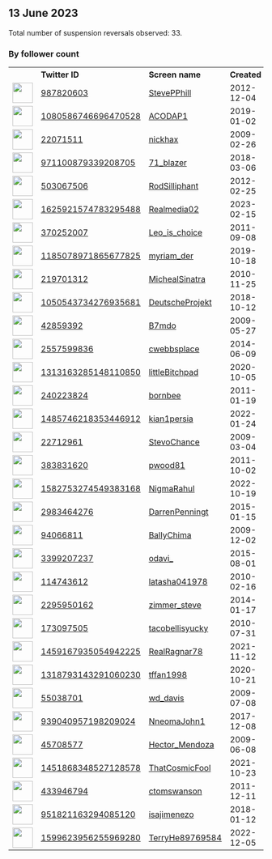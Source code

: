 
## 13 June 2023
Total number of suspension reversals observed: 33.

### By follower count
<table><tr><th></th><th align="left">Twitter ID</th><th align="left">Screen name</th>
<th align="left">Created</th><th align="left">Status</th><th align="left">Suspended</th><th align="left">Followers</th>
<tr><td><a href="https://pbs.twimg.com/profile_images/1667148957556908033/Lntkcnox_normal.jpg"><img src="https://pbs.twimg.com/profile_images/1667148957556908033/Lntkcnox_normal.jpg" width="40px" height="40px" align="center"/></a></td><td><a href="https://twitter.com/intent/user?user_id=987820603">987820603</a></td><td><a href="https://twitter.com/StevePPhill">StevePPhill</a></td><td>2012-12-04</td><td align="center"></td><td>2022-09-17</td><td>16474</td></tr>
<tr><td><a href="https://pbs.twimg.com/profile_images/1462874265490014213/w4reMlyJ_normal.jpg"><img src="https://pbs.twimg.com/profile_images/1462874265490014213/w4reMlyJ_normal.jpg" width="40px" height="40px" align="center"/></a></td><td><a href="https://twitter.com/intent/user?user_id=1080586746696470528">1080586746696470528</a></td><td><a href="https://twitter.com/ACODAP1">ACODAP1</a></td><td>2019-01-02</td><td align="center"></td><td>2023-05-17</td><td>8239</td></tr>
<tr><td><a href="https://pbs.twimg.com/profile_images/1653924922211614720/wMQ59IVI_normal.jpg"><img src="https://pbs.twimg.com/profile_images/1653924922211614720/wMQ59IVI_normal.jpg" width="40px" height="40px" align="center"/></a></td><td><a href="https://twitter.com/intent/user?user_id=22071511">22071511</a></td><td><a href="https://twitter.com/nickhax">nickhax</a></td><td>2009-02-26</td><td align="center"></td><td>2023-05-25</td><td>5366</td></tr>
<tr><td><a href="https://pbs.twimg.com/profile_images/1090022796669837312/ujdnxTXd_normal.jpg"><img src="https://pbs.twimg.com/profile_images/1090022796669837312/ujdnxTXd_normal.jpg" width="40px" height="40px" align="center"/></a></td><td><a href="https://twitter.com/intent/user?user_id=971100879339208705">971100879339208705</a></td><td><a href="https://twitter.com/71_blazer">71_blazer</a></td><td>2018-03-06</td><td align="center"></td><td>2022-10-29</td><td>4374</td></tr>
<tr><td><a href="https://pbs.twimg.com/profile_images/1267986525565800448/0Y0aPI-i_normal.jpg"><img src="https://pbs.twimg.com/profile_images/1267986525565800448/0Y0aPI-i_normal.jpg" width="40px" height="40px" align="center"/></a></td><td><a href="https://twitter.com/intent/user?user_id=503067506">503067506</a></td><td><a href="https://twitter.com/RodSilliphant">RodSilliphant</a></td><td>2012-02-25</td><td align="center"></td><td>2022-04-23</td><td>3372</td></tr>
<tr><td><a href="https://pbs.twimg.com/profile_images/1625922337429422080/7tjszZWu_normal.png"><img src="https://pbs.twimg.com/profile_images/1625922337429422080/7tjszZWu_normal.png" width="40px" height="40px" align="center"/></a></td><td><a href="https://twitter.com/intent/user?user_id=1625921574783295488">1625921574783295488</a></td><td><a href="https://twitter.com/Realmedia02">Realmedia02</a></td><td>2023-02-15</td><td align="center"></td><td>2023-06-10</td><td>2007</td></tr>
<tr><td><a href="https://pbs.twimg.com/profile_images/1608772059793948672/KOEry3Y__normal.jpg"><img src="https://pbs.twimg.com/profile_images/1608772059793948672/KOEry3Y__normal.jpg" width="40px" height="40px" align="center"/></a></td><td><a href="https://twitter.com/intent/user?user_id=370252007">370252007</a></td><td><a href="https://twitter.com/Leo_is_choice">Leo_is_choice</a></td><td>2011-09-08</td><td align="center"></td><td>2023-03-22</td><td>1761</td></tr>
<tr><td><a href="https://pbs.twimg.com/profile_images/1244705606096891913/mo2ceiZp_normal.jpg"><img src="https://pbs.twimg.com/profile_images/1244705606096891913/mo2ceiZp_normal.jpg" width="40px" height="40px" align="center"/></a></td><td><a href="https://twitter.com/intent/user?user_id=1185078971865677825">1185078971865677825</a></td><td><a href="https://twitter.com/myriam_der">myriam_der</a></td><td>2019-10-18</td><td align="center"></td><td>2022-06-24</td><td>1530</td></tr>
<tr><td><a href="https://pbs.twimg.com/profile_images/1360699358434504707/rtFHNS2L_normal.jpg"><img src="https://pbs.twimg.com/profile_images/1360699358434504707/rtFHNS2L_normal.jpg" width="40px" height="40px" align="center"/></a></td><td><a href="https://twitter.com/intent/user?user_id=219701312">219701312</a></td><td><a href="https://twitter.com/MichealSinatra">MichealSinatra</a></td><td>2010-11-25</td><td align="center"></td><td>2022-12-23</td><td>1510</td></tr>
<tr><td><a href="https://pbs.twimg.com/profile_images/1661793083632017409/OMiHknwa_normal.jpg"><img src="https://pbs.twimg.com/profile_images/1661793083632017409/OMiHknwa_normal.jpg" width="40px" height="40px" align="center"/></a></td><td><a href="https://twitter.com/intent/user?user_id=1050543734276935681">1050543734276935681</a></td><td><a href="https://twitter.com/DeutscheProjekt">DeutscheProjekt</a></td><td>2018-10-12</td><td align="center"></td><td>2023-06-08</td><td>967</td></tr>
<tr><td><a href="https://pbs.twimg.com/profile_images/1609404111186792448/7zTiFMQV_normal.jpg"><img src="https://pbs.twimg.com/profile_images/1609404111186792448/7zTiFMQV_normal.jpg" width="40px" height="40px" align="center"/></a></td><td><a href="https://twitter.com/intent/user?user_id=42859392">42859392</a></td><td><a href="https://twitter.com/B7mdo">B7mdo</a></td><td>2009-05-27</td><td align="center"></td><td>2023-05-27</td><td>878</td></tr>
<tr><td><a href="https://pbs.twimg.com/profile_images/1583936809914040320/-MoWA-pQ_normal.jpg"><img src="https://pbs.twimg.com/profile_images/1583936809914040320/-MoWA-pQ_normal.jpg" width="40px" height="40px" align="center"/></a></td><td><a href="https://twitter.com/intent/user?user_id=2557599836">2557599836</a></td><td><a href="https://twitter.com/cwebbsplace">cwebbsplace</a></td><td>2014-06-09</td><td align="center"></td><td>2023-06-02</td><td>555</td></tr>
<tr><td><a href="https://pbs.twimg.com/profile_images/1485349659702923268/dSgxxUxy_normal.jpg"><img src="https://pbs.twimg.com/profile_images/1485349659702923268/dSgxxUxy_normal.jpg" width="40px" height="40px" align="center"/></a></td><td><a href="https://twitter.com/intent/user?user_id=1313163285148110850">1313163285148110850</a></td><td><a href="https://twitter.com/littleBitchpad">littleBitchpad</a></td><td>2020-10-05</td><td align="center"></td><td>2022-07-25</td><td>429</td></tr>
<tr><td><a href="https://pbs.twimg.com/profile_images/1632357261510148096/BpfcXDjD_normal.jpg"><img src="https://pbs.twimg.com/profile_images/1632357261510148096/BpfcXDjD_normal.jpg" width="40px" height="40px" align="center"/></a></td><td><a href="https://twitter.com/intent/user?user_id=240223824">240223824</a></td><td><a href="https://twitter.com/bornbee">bornbee</a></td><td>2011-01-19</td><td align="center"></td><td>2023-05-27</td><td>325</td></tr>
<tr><td><a href="https://pbs.twimg.com/profile_images/1668045452820840448/lkbM_zGP_normal.jpg"><img src="https://pbs.twimg.com/profile_images/1668045452820840448/lkbM_zGP_normal.jpg" width="40px" height="40px" align="center"/></a></td><td><a href="https://twitter.com/intent/user?user_id=1485746218353446912">1485746218353446912</a></td><td><a href="https://twitter.com/kian1persia">kian1persia</a></td><td>2022-01-24</td><td align="center">🔒</td><td>2023-05-20</td><td>242</td></tr>
<tr><td><a href="https://pbs.twimg.com/profile_images/3620078594/7f5cf8fc16b52172d1745e8074f04871_normal.jpeg"><img src="https://pbs.twimg.com/profile_images/3620078594/7f5cf8fc16b52172d1745e8074f04871_normal.jpeg" width="40px" height="40px" align="center"/></a></td><td><a href="https://twitter.com/intent/user?user_id=22712961">22712961</a></td><td><a href="https://twitter.com/StevoChance">StevoChance</a></td><td>2009-03-04</td><td align="center"></td><td>2023-06-12</td><td>206</td></tr>
<tr><td><a href="https://pbs.twimg.com/profile_images/545684117900107776/MrZiAD_x_normal.jpeg"><img src="https://pbs.twimg.com/profile_images/545684117900107776/MrZiAD_x_normal.jpeg" width="40px" height="40px" align="center"/></a></td><td><a href="https://twitter.com/intent/user?user_id=383831620">383831620</a></td><td><a href="https://twitter.com/pwood81">pwood81</a></td><td>2011-10-02</td><td align="center"></td><td>2022-09-18</td><td>182</td></tr>
<tr><td><a href="https://pbs.twimg.com/profile_images/1586145614429028352/HknrF9U3_normal.jpg"><img src="https://pbs.twimg.com/profile_images/1586145614429028352/HknrF9U3_normal.jpg" width="40px" height="40px" align="center"/></a></td><td><a href="https://twitter.com/intent/user?user_id=1582753274549383168">1582753274549383168</a></td><td><a href="https://twitter.com/NigmaRahul">NigmaRahul</a></td><td>2022-10-19</td><td align="center"></td><td>2022-11-13</td><td>145</td></tr>
<tr><td><a href="https://pbs.twimg.com/profile_images/1618032434519449605/po9WaFhc_normal.jpg"><img src="https://pbs.twimg.com/profile_images/1618032434519449605/po9WaFhc_normal.jpg" width="40px" height="40px" align="center"/></a></td><td><a href="https://twitter.com/intent/user?user_id=2983464276">2983464276</a></td><td><a href="https://twitter.com/DarrenPenningt">DarrenPenningt</a></td><td>2015-01-15</td><td align="center"></td><td>2023-06-03</td><td>125</td></tr>
<tr><td><a href="https://pbs.twimg.com/profile_images/1530897793702830080/DdhjcbId_normal.jpg"><img src="https://pbs.twimg.com/profile_images/1530897793702830080/DdhjcbId_normal.jpg" width="40px" height="40px" align="center"/></a></td><td><a href="https://twitter.com/intent/user?user_id=94066811">94066811</a></td><td><a href="https://twitter.com/BallyChima">BallyChima</a></td><td>2009-12-02</td><td align="center">🔒</td><td>2023-04-25</td><td>118</td></tr>
<tr><td><a href="https://pbs.twimg.com/profile_images/1478513769273868291/H53KBacm_normal.jpg"><img src="https://pbs.twimg.com/profile_images/1478513769273868291/H53KBacm_normal.jpg" width="40px" height="40px" align="center"/></a></td><td><a href="https://twitter.com/intent/user?user_id=3399207237">3399207237</a></td><td><a href="https://twitter.com/odavi_">odavi_</a></td><td>2015-08-01</td><td align="center"></td><td>2022-11-07</td><td>95</td></tr>
<tr><td><a href="https://pbs.twimg.com/profile_images/1626875434418991106/AWVC2YVF_normal.jpg"><img src="https://pbs.twimg.com/profile_images/1626875434418991106/AWVC2YVF_normal.jpg" width="40px" height="40px" align="center"/></a></td><td><a href="https://twitter.com/intent/user?user_id=114743612">114743612</a></td><td><a href="https://twitter.com/latasha041978">latasha041978</a></td><td>2010-02-16</td><td align="center"></td><td>2023-05-20</td><td>93</td></tr>
<tr><td><a href="https://pbs.twimg.com/profile_images/447005329247576064/0wCXYhUc_normal.jpeg"><img src="https://pbs.twimg.com/profile_images/447005329247576064/0wCXYhUc_normal.jpeg" width="40px" height="40px" align="center"/></a></td><td><a href="https://twitter.com/intent/user?user_id=2295950162">2295950162</a></td><td><a href="https://twitter.com/zimmer_steve">zimmer_steve</a></td><td>2014-01-17</td><td align="center">🔒</td><td>2023-06-05</td><td>57</td></tr>
<tr><td><a href="https://pbs.twimg.com/profile_images/876230583323693058/ZBEazuaJ_normal.jpg"><img src="https://pbs.twimg.com/profile_images/876230583323693058/ZBEazuaJ_normal.jpg" width="40px" height="40px" align="center"/></a></td><td><a href="https://twitter.com/intent/user?user_id=173097505">173097505</a></td><td><a href="https://twitter.com/tacobellisyucky">tacobellisyucky</a></td><td>2010-07-31</td><td align="center"></td><td>2022-05-08</td><td>34</td></tr>
<tr><td><a href="https://pbs.twimg.com/profile_images/1459169825125814273/DVmZ7Pkp_normal.jpg"><img src="https://pbs.twimg.com/profile_images/1459169825125814273/DVmZ7Pkp_normal.jpg" width="40px" height="40px" align="center"/></a></td><td><a href="https://twitter.com/intent/user?user_id=1459167935054942225">1459167935054942225</a></td><td><a href="https://twitter.com/RealRagnar78">RealRagnar78</a></td><td>2021-11-12</td><td align="center"></td><td>2022-05-21</td><td>34</td></tr>
<tr><td><a href="https://pbs.twimg.com/profile_images/1653017671661699083/MdvSkT7G_normal.jpg"><img src="https://pbs.twimg.com/profile_images/1653017671661699083/MdvSkT7G_normal.jpg" width="40px" height="40px" align="center"/></a></td><td><a href="https://twitter.com/intent/user?user_id=1318793143291060230">1318793143291060230</a></td><td><a href="https://twitter.com/tffan1998">tffan1998</a></td><td>2020-10-21</td><td align="center"></td><td>2023-06-02</td><td>26</td></tr>
<tr><td><a href="https://pbs.twimg.com/profile_images/1095431575/me_normal.jpg"><img src="https://pbs.twimg.com/profile_images/1095431575/me_normal.jpg" width="40px" height="40px" align="center"/></a></td><td><a href="https://twitter.com/intent/user?user_id=55038701">55038701</a></td><td><a href="https://twitter.com/wd_davis">wd_davis</a></td><td>2009-07-08</td><td align="center"></td><td>2023-05-17</td><td>20</td></tr>
<tr><td><a href="https://pbs.twimg.com/profile_images/1497681306720866309/brDVQ_79_normal.jpg"><img src="https://pbs.twimg.com/profile_images/1497681306720866309/brDVQ_79_normal.jpg" width="40px" height="40px" align="center"/></a></td><td><a href="https://twitter.com/intent/user?user_id=939040957198209024">939040957198209024</a></td><td><a href="https://twitter.com/NneomaJohn1">NneomaJohn1</a></td><td>2017-12-08</td><td align="center"></td><td>2022-12-12</td><td>16</td></tr>
<tr><td><a href="https://pbs.twimg.com/profile_images/1524185121112350722/O7zpicYw_normal.jpg"><img src="https://pbs.twimg.com/profile_images/1524185121112350722/O7zpicYw_normal.jpg" width="40px" height="40px" align="center"/></a></td><td><a href="https://twitter.com/intent/user?user_id=45708577">45708577</a></td><td><a href="https://twitter.com/Hector_Mendoza">Hector_Mendoza</a></td><td>2009-06-08</td><td align="center"></td><td>2022-12-01</td><td>4</td></tr>
<tr><td><a href="https://pbs.twimg.com/profile_images/1497627668753391616/-7yClZIk_normal.jpg"><img src="https://pbs.twimg.com/profile_images/1497627668753391616/-7yClZIk_normal.jpg" width="40px" height="40px" align="center"/></a></td><td><a href="https://twitter.com/intent/user?user_id=1451868348527128578">1451868348527128578</a></td><td><a href="https://twitter.com/ThatCosmicFool">ThatCosmicFool</a></td><td>2021-10-23</td><td align="center"></td><td>2022-04-03</td><td>4</td></tr>
<tr><td><a href="https://abs.twimg.com/sticky/default_profile_images/default_profile_normal.png"><img src="https://abs.twimg.com/sticky/default_profile_images/default_profile_normal.png" width="40px" height="40px" align="center"/></a></td><td><a href="https://twitter.com/intent/user?user_id=433946794">433946794</a></td><td><a href="https://twitter.com/ctomswanson">ctomswanson</a></td><td>2011-12-11</td><td align="center"></td><td>2023-05-07</td><td>3</td></tr>
<tr><td><a href="https://abs.twimg.com/sticky/default_profile_images/default_profile_normal.png"><img src="https://abs.twimg.com/sticky/default_profile_images/default_profile_normal.png" width="40px" height="40px" align="center"/></a></td><td><a href="https://twitter.com/intent/user?user_id=951821163294085120">951821163294085120</a></td><td><a href="https://twitter.com/isajimenezo">isajimenezo</a></td><td>2018-01-12</td><td align="center"></td><td>2022-11-29</td><td>1</td></tr>
<tr><td><a href="https://pbs.twimg.com/profile_images/1599624140700491776/n0LHf5kB_normal.jpg"><img src="https://pbs.twimg.com/profile_images/1599624140700491776/n0LHf5kB_normal.jpg" width="40px" height="40px" align="center"/></a></td><td><a href="https://twitter.com/intent/user?user_id=1599623956255969280">1599623956255969280</a></td><td><a href="https://twitter.com/TerryHe89769584">TerryHe89769584</a></td><td>2022-12-05</td><td align="center"></td><td>2023-01-19</td><td>0</td></tr>
</table>
